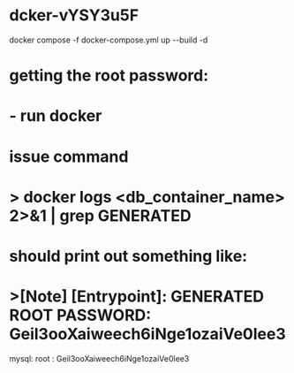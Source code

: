 # dcker-vYSY3u5F
docker compose -f docker-compose.yml up --build -d

# getting the root password:
# - run docker
# issue command
# > docker logs <db_container_name> 2>&1 | grep GENERATED
# should print out something like:
# >[Note] [Entrypoint]: GENERATED ROOT PASSWORD: Geil3ooXaiweech6iNge1ozaiVe0lee3
mysql: 
root : Geil3ooXaiweech6iNge1ozaiVe0lee3